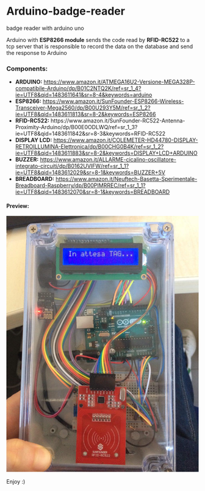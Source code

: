 # Arduino-badge-reader
badge reader with arduino uno


Arduino with <b>ESP8266 module</b> sends the code read by <b>RFID-RC522</b> to a tcp server that is responsible 
to record the data on the database and send the response to Arduino
<h3>Components:</h3>
<ul>
<li><b>ARDUINO:</b> <a href="https://www.amazon.it/ATMEGA16U2-Versione-MEGA328P-compatibile-Arduino/dp/B01C2NTQ2K/ref=sr_1_4?ie=UTF8&qid=1483611641&sr=8-4&keywords=arduino">https://www.amazon.it/ATMEGA16U2-Versione-MEGA328P-compatibile-Arduino/dp/B01C2NTQ2K/ref=sr_1_4?ie=UTF8&qid=1483611641&sr=8-4&keywords=arduino</a></li>
<li><b>ESP8266:</b> <a href="https://www.amazon.it/SunFounder-ESP8266-Wireless-Transceiver-Mega2560/dp/B00U293Y5M/ref=sr_1_2?ie=UTF8&qid=1483611813&sr=8-2&keywords=ESP8266">https://www.amazon.it/SunFounder-ESP8266-Wireless-Transceiver-Mega2560/dp/B00U293Y5M/ref=sr_1_2?ie=UTF8&qid=1483611813&sr=8-2&keywords=ESP8266</a></li>
<li><b>RFID-RC522:</b> <a href="https://www.amazon.it/SunFounder-RC522-Antenna-Proximity-Arduino/dp/B00E0ODLWQ/ref=sr_1_3?ie=UTF8&qid=1483611842&sr=8-3&keywords=RFID-RC522"></a>https://www.amazon.it/SunFounder-RC522-Antenna-Proximity-Arduino/dp/B00E0ODLWQ/ref=sr_1_3?ie=UTF8&qid=1483611842&sr=8-3&keywords=RFID-RC522</li>
<li><b>DISPLAY LCD:</b> <a href="https://www.amazon.it/COLEMETER-HD44780-DISPLAY-RETROILLUMINA-Elettronica/dp/B00CHG0B4K/ref=sr_1_2?ie=UTF8&qid=1483611883&sr=8-2&keywords=DISPLAY+LCD+ARDUINO">https://www.amazon.it/COLEMETER-HD44780-DISPLAY-RETROILLUMINA-Elettronica/dp/B00CHG0B4K/ref=sr_1_2?ie=UTF8&qid=1483611883&sr=8-2&keywords=DISPLAY+LCD+ARDUINO</a></li>
<li><b>BUZZER:</b> <a href="https://www.amazon.it/ALLARME-cicalino-oscillatore-integrato-circuiti/dp/B0162UVIFW/ref=sr_1_1?ie=UTF8&qid=1483612029&sr=8-1&keywords=BUZZER+5V">https://www.amazon.it/ALLARME-cicalino-oscillatore-integrato-circuiti/dp/B0162UVIFW/ref=sr_1_1?ie=UTF8&qid=1483612029&sr=8-1&keywords=BUZZER+5V</a></li>
<li><b>BREADBOARD:</b> <a href="https://www.amazon.it/Neuftech-Basetta-Sperimentale-Breadboard-Raspberry/dp/B00PIMRREC/ref=sr_1_1?ie=UTF8&qid=1483612070&sr=8-1&keywords=BREADBOARD">https://www.amazon.it/Neuftech-Basetta-Sperimentale-Breadboard-Raspberry/dp/B00PIMRREC/ref=sr_1_1?ie=UTF8&qid=1483612070&sr=8-1&keywords=BREADBOARD</a></li>
</ul>


<h4>Preview:</h4>
<img src="https://github.com/passa1248/Arduino-badge-reader/blob/master/preview.jpg?raw=true"></img>



Enjoy :)